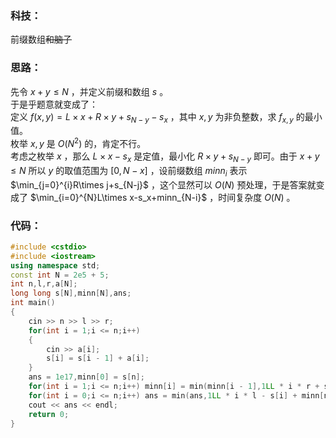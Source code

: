 ### 科技：  
前缀数组~~和脑子~~  
### 思路：   
先令 $x+y\le N$ ，并定义前缀和数组 $s$ 。  
于是乎题意就变成了：  
定义 $f(x,y)=L\times x+R\times y+s_{N-y}-s_x$ ，其中 $x,y$ 为非负整数，求 $f_{x,y}$ 的最小值。  
枚举 $x,y$ 是 $O(N^2)$ 的，肯定不行。  
考虑之枚举 $x$ ，那么 $L\times x-s_x$ 是定值，最小化 $R\times y+s_{N-y}$ 即可。由于 $x+y\le N$ 所以 $y$ 的取值范围为 $[0,N-x]$ ，设前缀数组 $minn_i$ 表示 $\min_{j=0}^{i}R\times j+s_{N-j}$ ，这个显然可以 $O(N)$ 预处理，于是答案就变成了 $\min_{i=0}^{N}L\times x-s_x+minn_{N-i}$ ，时间复杂度 $O(N)$ 。   
### 代码：  
```cpp
#include <cstdio>
#include <iostream>
using namespace std;
const int N = 2e5 + 5;
int n,l,r,a[N];
long long s[N],minn[N],ans;
int main()
{
	cin >> n >> l >> r;
	for(int i = 1;i <= n;i++)
	{
		cin >> a[i];
		s[i] = s[i - 1] + a[i];
	}
	ans = 1e17,minn[0] = s[n];
	for(int i = 1;i <= n;i++) minn[i] = min(minn[i - 1],1LL * i * r + s[n - i]);
	for(int i = 0;i <= n;i++) ans = min(ans,1LL * i * l - s[i] + minn[n - i]);
	cout << ans << endl;
	return 0; 
}
```
